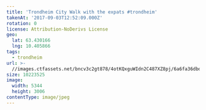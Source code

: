 ```yaml
---
title: 'Trondheim City Walk with the expats #trondheim'
takenAt: '2017-09-03T12:52:09.000Z'
rotation: 0
license: Attribution-NoDerivs License
geo:
  lat: 63.430166
  lng: 10.405866
tags:
  - trondheim
url: >-
  //images.ctfassets.net/bncv3c2gt878/4otKQxguWIdn2C487XZ8pj/6a6fa36dbd419263f4cc56ccaf58ab47/trondheim-city-walk-with-the-expats-trondheim_36820159956_o
size: 10223525
image:
  width: 5344
  height: 3006
contentType: image/jpeg
---
```


